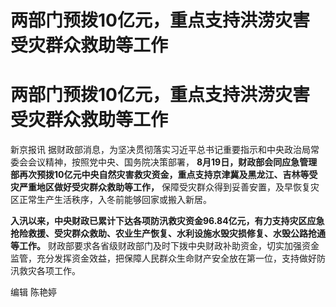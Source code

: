 # 两部门预拨10亿元，重点支持洪涝灾害受灾群众救助等工作

# 两部门预拨10亿元，重点支持洪涝灾害受灾群众救助等工作

新京报讯 据财政部消息，为坚决贯彻落实习近平总书记重要指示和中央政治局常委会会议精神，按照党中央、国务院决策部署，
**8月19日，财政部会同应急管理部再次预拨10亿元中央自然灾害救灾资金，重点支持京津冀及黑龙江、吉林等受灾严重地区做好受灾群众救助等工作，**
保障受灾群众得到妥善安置，及早恢复灾区正常生产生活秩序，入冬前能够回家或搬入新居。

**入汛以来，中央财政已累计下达各项防汛救灾资金96.84亿元，有力支持灾区应急抢险救援、受灾群众救助、农业生产恢复、水利设施水毁灾损修复、水毁公路抢通等工作。**
财政部要求各省级财政部门及时下拨中央财政补助资金，切实加强资金监管，充分发挥资金效益，把保障人民群众生命财产安全放在第一位，支持做好防汛救灾各项工作。

编辑 陈艳婷

